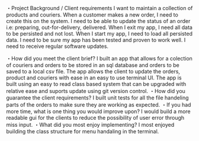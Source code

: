 ・Project Background / Client requirements
I want to maintain a collection of products and couriers.
When a customer makes a new order, I need to create this on the
system.
I need to be able to update the status of an order i.e: preparing,
out-for-delivery, delivered.
When I exit my app, I need all data to be persisted and not lost.
When I start my app, I need to load all persisted data.
I need to be sure my app has been tested and proven to work well.
I need to receive regular software updates.

・How did you meet the client brief? 
I built an app that allows for a colection of couriers and orders to be stored in an sql database and orders to be saved to a local csv file.
The app allows the client to update the orders, product and couriers with ease in an easy to use terminal UI.
The app is built using an easy to read class based system that can be upgraded with relative ease and suports update using git version control.
・How did you guarantee the client requirements? 
I built unit tests for all the file handeling parts of the orders to make sure they are working as expected.
・If you had more time, what is one thing you would improve upon? 
I would build a more readable gui for the clients to reduce the possibility of user error through miss input.
・What did you most enjoy implementing? 
I most enjoyed building the class structure for menu handaling in the terminal.